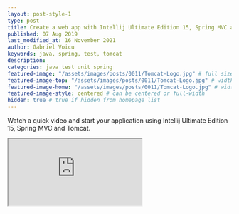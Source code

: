 ```yaml
---
layout: post-style-1
type: post
title: Create a web app with Intellij Ultimate Edition 15, Spring MVC and Tomcat
published: 07 Aug 2019
last_modified_at: 16 November 2021
author: Gabriel Voicu
keywords: java, spring, test, tomcat
description: 
categories: java test unit spring
featured-image: "/assets/images/posts/0011/Tomcat-Logo.jpg" # full size
featured-image-top: "/assets/images/posts/0011/Tomcat-Logo.jpg" # width - 1200 (you can add the same URL as for featured-image)
featured-image-home: "/assets/images/posts/0011/Tomcat-Logo.jpg" # width - 600 (you can add the same URL as for featured-image) [use ~square images for homepage-style-1]
featured-image-style: centered # can be centered or full-width
hidden: true # true if hidden from homepage list
---
```

Watch a quick video and start your application using Intellij Ultimate Edition 15, Spring MVC and Tomcat.

 <div class="ratio ratio-16x9 mb-3">
    <iframe src="https://www.youtube.com/embed/-6l4pqhd4WI" title="YouTube video" allow="accelerometer; autoplay; clipboard-write; encrypted-media; gyroscope; picture-in-picture" allowfullscreen></iframe>
</div>